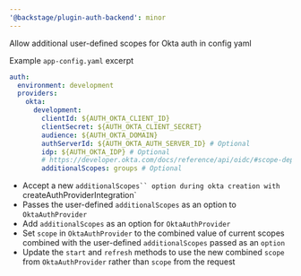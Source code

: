 ```yaml
---
'@backstage/plugin-auth-backend': minor
---
```


Allow additional user-defined scopes for Okta auth in config yaml

Example `app-config.yaml` excerpt

```yml
auth:
  environment: development
  providers:
    okta:
      development:
        clientId: ${AUTH_OKTA_CLIENT_ID}
        clientSecret: ${AUTH_OKTA_CLIENT_SECRET}
        audience: ${AUTH_OKTA_DOMAIN}
        authServerId: ${AUTH_OKTA_AUTH_SERVER_ID} # Optional
        idp: ${AUTH_OKTA_IDP} # Optional
        # https://developer.okta.com/docs/reference/api/oidc/#scope-dependent-claims-not-always-returned
        additionalScopes: groups # Optional
```

- Accept a new ` additionalScopes`` option during okta creation with  `createAuthProviderIntegration`
- Passes the user-defined `additionalScopes` as an option to `OktaAuthProvider`
- Add `additionalScopes` as an option for `OktaAuthProvider`
- Set `scope` in `OktaAuthProvider` to the combined value of current scopes combined with the user-defined `additionalScopes` passed as an `option`
- Update the `start` and `refresh` methods to use the new combined `scope` from `OktaAuthProvider` rather than `scope` from the request
